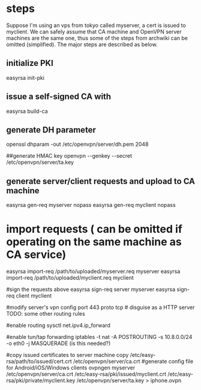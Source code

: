 # steps
Suppose I'm using an vps from tokyo called myserver, a cert is issued to myclient. We can safely assume that CA machine and OpenVPN server machines are the same one, thus some of the steps from archwiki can be omitted (simplified). The major steps are described as below.

## initialize PKI
easyrsa init-pki
## issue a self-signed CA with 
easyrsa build-ca 
## generate DH parameter 
openssl dhparam -out /etc/openvpn/server/dh.pem 2048

##generate HMAC key
openvpn --genkey --secret /etc/openvpn/server/ta.key

## generate server/client requests and upload to CA machine
easyrsa gen-req myserver nopass
easyrsa gen-req myclient nopass

# import requests ( can be omitted if operating on the same machine as CA service)
easyrsa import-req /path/to/uploaded/myserver.req myserver
easyrsa import-req /path/to/uploaded/myclient.req myclient

#sign the requests above
easyrsa sign-req server myserver
easyrsa sign-req client myclient

#modify server's vpn config
port 443
proto tcp # disguise as a HTTP server
TODO: some other routing rules

#enable routing
sysctl net.ipv4.ip_forward

#enable tun/tap forwarding
iptables -t nat -A POSTROUTING -s 10.8.0.0/24 -o eth0 -j MASQUERADE (is this needed?)

#copy issued certificates to server machine
copy /etc/easy-rsa/path/to/issued/cert.crt /etc/openvpn/server/ca.crt
#generate config file for Android/iOS/Windows clients
ovpngen myserver /etc/openvpn/server/ca.crt /etc/easy-rsa/pki/issued/myclient.crt /etc/easy-rsa/pki/private/myclient.key /etc/openvpn/server/ta.key > iphone.ovpn
